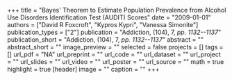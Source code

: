 +++
title = "Bayes' Theorem to Estimate Population Prevalence from Alcohol Use Disorders Identification Test (AUDIT) Scores"
date = "2009-01-01"
authors = ["David R Foxcroft", "Kypros Kypri", "Vanessa Simonite"]
publication_types = ["2"]
publication = "Addiction, (104), 7, _pp. 1132--1137_"
publication_short = "Addiction, (104), 7, _pp. 1132--1137_"
abstract = ""
abstract_short = ""
image_preview = ""
selected = false
projects = []
tags = []
url_pdf = "NA"
url_preprint = ""
url_code = ""
url_dataset = ""
url_project = ""
url_slides = ""
url_video = ""
url_poster = ""
url_source = ""
math = true
highlight = true
[header]
image = ""
caption = ""
+++
